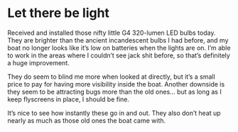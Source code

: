 # Let there be light

Received and installed those nifty little G4 320-lumen LED bulbs today.  They are brighter than the ancient incandescent bulbs I had before, and my boat no longer looks like it’s low on batteries when the lights are on.  I’m able to work in the areas where I couldn’t see jack shit before, so that’s definitely a huge improvement.

They do seem to blind me more when looked at directly, but it’s a small price to pay for having more visibility inside the boat.  Another downside is they seem to be attracting bugs more than the old ones... but as long as I keep flyscreens in place, I should be fine.

It’s nice to see how instantly these go in and out.  They also don’t heat up nearly as much as those old ones the boat came with.
